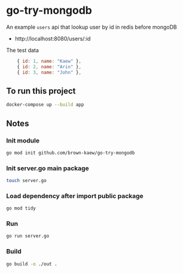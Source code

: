 # go-try-mongodb

An example `users` api that lookup user by id in redis before mongoDB
- http://localhost:8080/users/:id

The test data
```js
    { id: 1, name: "Kaew" },
    { id: 2, name: "Arin" },
    { id: 3, name: "John" },
```

## To run this project
```bash
docker-compose up --build app
```


## Notes
### Init module
```bash
go mod init github.com/brown-kaew/go-try-mongodb    
```

### Init server.go main package
```bash
touch server.go
```

### Load dependency after import public package
```bash
go mod tidy    
```

### Run
```bash
go run server.go
```

### Build
```bash
go build -o ./out .
```
